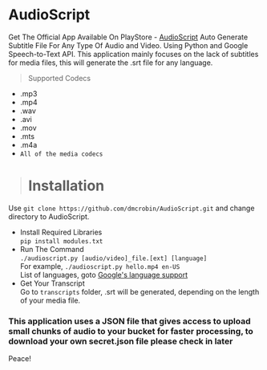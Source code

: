 # AudioScript
Get The Official App Available On PlayStore - [AudioScript](https://play.google.com/store/apps/details?id=com.prktech.audioscript)
Auto Generate Subtitle File For Any Type Of Audio and Video. Using Python and Google Speech-to-Text API. This application mainly focuses on the lack of subtitles for media files, this will generate the .srt file for any language.
> Supported Codecs
- .mp3
- .mp4
- .wav
- .avi
- .mov
- .mts
- .m4a
- `All of the media codecs`

> # Installation
Use `git clone https://github.com/dmcrobin/AudioScript.git` and change directory to AudioScript.

- Install Required Libraries<br>
`pip install modules.txt`
- Run The Command<br>
`./audioscript.py [audio/video]_file.[ext] [language]` <br>
For example, `./audioscript.py hello.mp4 en-US`<br>
List of languages, goto [Google's language support](https://cloud.google.com/speech-to-text/docs/languages)
- Get Your Transcript<br>
Go to `transcripts` folder, .srt will be generated, depending on the length of your media file.

### This application uses a JSON file that gives access to upload small chunks of audio to your bucket for faster processing, to download your own secret.json file please check in later

Peace!
